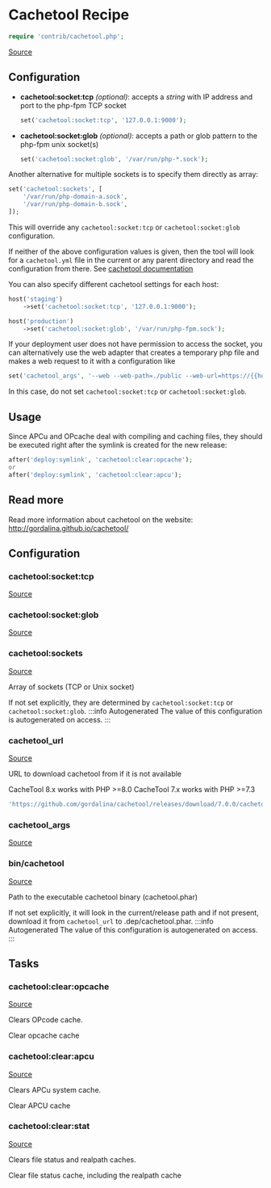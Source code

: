 <!-- DO NOT EDIT THIS FILE! -->
<!-- Instead edit contrib/cachetool.php -->
<!-- Then run bin/docgen -->

# Cachetool Recipe

```php
require 'contrib/cachetool.php';
```

[Source](/contrib/cachetool.php)




## Configuration

- **cachetool:socket:tcp** *(optional)*: accepts a *string* with IP address and port to the php-fpm TCP socket

    ```php
    set('cachetool:socket:tcp', '127.0.0.1:9000');
    ```

- **cachetool:socket:glob** *(optional)*: accepts a path or glob pattern to the php-fpm unix socket(s)

    ```php
    set('cachetool:socket:glob', '/var/run/php-*.sock');
    ```
    
Another alternative for multiple sockets is to specify them directly as array:

```php
set('cachetool:sockets', [
    '/var/run/php-domain-a.sock',
    '/var/run/php-domain-b.sock',
]);
```

This will override any `cachetool:socket:tcp` or `cachetool:socket:glob` configuration.

If neither of the above configuration values is given, then the tool will look for a `cachetool.yml` file in the current or any parent directory and read the configuration from there. See [cachetool documentation](https://github.com/gordalina/cachetool#configuration-file)

You can also specify different cachetool settings for each host:
```php
host('staging')
    ->set('cachetool:socket:tcp', '127.0.0.1:9000');

host('production')
    ->set('cachetool:socket:glob', '/var/run/php-fpm.sock');
```

If your deployment user does not have permission to access the socket, you can alternatively use
the web adapter that creates a temporary php file and makes a web request to it with a configuration like
```php
set('cachetool_args', '--web --web-path=./public --web-url=https://{{hostname}}');
```

In this case, do not set `cachetool:socket:tcp` or `cachetool:socket:glob`.

## Usage

Since APCu and OPcache deal with compiling and caching files, they should be executed right after the symlink is created for the new release:

```php
after('deploy:symlink', 'cachetool:clear:opcache');
or
after('deploy:symlink', 'cachetool:clear:apcu');
```

## Read more

Read more information about cachetool on the website:
http://gordalina.github.io/cachetool/


## Configuration
### cachetool:socket:tcp
[Source](https://github.com/deployphp/deployer/blob/master/contrib/cachetool.php#L65)





### cachetool:socket:glob
[Source](https://github.com/deployphp/deployer/blob/master/contrib/cachetool.php#L66)





### cachetool:sockets
[Source](https://github.com/deployphp/deployer/blob/master/contrib/cachetool.php#L72)

Array of sockets (TCP or Unix socket)

If not set explicitly, they are determined by `cachetool:socket:tcp` or `cachetool:socket:glob`.
:::info Autogenerated
The value of this configuration is autogenerated on access.
:::




### cachetool_url
[Source](https://github.com/deployphp/deployer/blob/master/contrib/cachetool.php#L94)

URL to download cachetool from if it is not available

CacheTool 8.x works with PHP >=8.0
CacheTool 7.x works with PHP >=7.3

```php title="Default value"
'https://github.com/gordalina/cachetool/releases/download/7.0.0/cachetool.phar'
```


### cachetool_args
[Source](https://github.com/deployphp/deployer/blob/master/contrib/cachetool.php#L95)





### bin/cachetool
[Source](https://github.com/deployphp/deployer/blob/master/contrib/cachetool.php#L101)

Path to the executable cachetool binary (cachetool.phar)

If not set explicitly, it will look in the current/release path and if not present, download it from `cachetool_url` to .dep/cachetool.phar.
:::info Autogenerated
The value of this configuration is autogenerated on access.
:::





## Tasks

### cachetool:clear:opcache
[Source](https://github.com/deployphp/deployer/blob/master/contrib/cachetool.php#L120)

Clears OPcode cache.

Clear opcache cache


### cachetool:clear:apcu
[Source](https://github.com/deployphp/deployer/blob/master/contrib/cachetool.php#L158)

Clears APCu system cache.

Clear APCU cache


### cachetool:clear:stat
[Source](https://github.com/deployphp/deployer/blob/master/contrib/cachetool.php#L173)

Clears file status and realpath caches.

Clear file status cache, including the realpath cache


